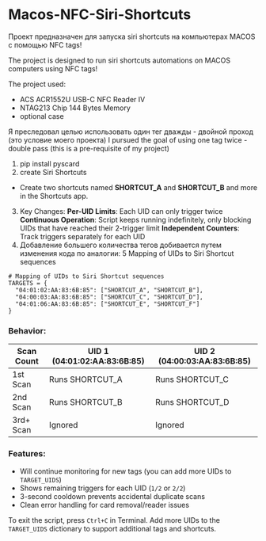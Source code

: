 # Macos-NFC-Siri-Shortcuts

Проект предназначен для запуска  siri shortcuts на компьютерах MACOS с помощью NFC tags!

The project is designed to run siri shortcuts automations on MACOS computers using NFC tags!

The project used: 
- ACS ACR1552U USB-C NFC Reader IV
- NTAG213 Chip 144 Bytes Memory
- optional case
  
Я преследовал целью использовать один тег дважды - двойной проход (это условие моего проекта)
I pursued the goal of using one tag twice - double pass (this is a pre-requisite of my project)

1. pip install pyscard
2. create Siri Shortcuts
- Create two shortcuts named **SHORTCUT_A** and **SHORTCUT_B**  and more in the Shortcuts app.
3. Key Changes:
**Per-UID Limits**: Each UID can only trigger twice
**Continuous Operation**: Script keeps running indefinitely, only blocking UIDs that have reached their 2-trigger limit
**Independent Counters**: Track triggers separately for each UID
4. Добавление большего количества тегов добивается путем изменения кода по аналогии:
5 Mapping of UIDs to Siri Shortcut sequences
  ```
# Mapping of UIDs to Siri Shortcut sequences
TARGETS = {
    "04:01:02:AA:83:6B:85": ["SHORTCUT_A", "SHORTCUT_B"],
    "04:00:03:AA:83:6B:85": ["SHORTCUT_C", "SHORTCUT_D"],
    "04:01:06:AA:83:6B:85": ["SHORTCUT_E", "SHORTCUT_F"]
}

```

### Behavior:
| Scan Count | UID 1 (04:01:02:AA:83:6B:85) | UID 2 (04:00:03:AA:83:6B:85) |
|------------|-------------------------------|-------------------------------|
| 1st Scan   | Runs SHORTCUT_A               | Runs SHORTCUT_C               |
| 2nd Scan   | Runs SHORTCUT_B               | Runs SHORTCUT_D               |
| 3rd+ Scan  | Ignored                       | Ignored                       |

### Features:
- Will continue monitoring for new tags (you can add more UIDs to `TARGET_UIDS`)
- Shows remaining triggers for each UID (`1/2` or `2/2`)
- 3-second cooldown prevents accidental duplicate scans
- Clean error handling for card removal/reader issues

To exit the script, press `Ctrl+C` in Terminal. Add more UIDs to the `TARGET_UIDS` dictionary to support additional tags and shortcuts.
